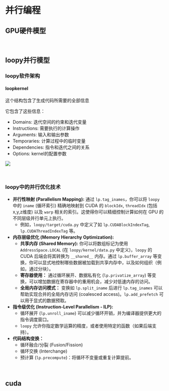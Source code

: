 # 并行编程

## GPU硬件模型



<br>

## loopy并行模型

### loopy软件架构

#### loopkernel

这个结构包含了生成代码所需要的全部信息

它包含了这些信息：

- Domains: 迭代空间的约束和迭代变量
- Instructions: 需要执行的计算操作
- Arguments: 输入和输出参数
- Temporaries: 计算过程中的临时变量
- Dependencies: 指令和迭代之间的关系
- Options: kernel的配置参数

![](/Users/wangjiajie/software/ClassNotebook/statics/loopkernel.png)



<br>

### loopy中的并行优化技术

- **并行性映射 (Parallelism Mapping):** 通过 `lp.tag_inames`，你可以将 `loopy` 中的 `iname` (循环索引) 精确地映射到 CUDA 的 `blockIdx`, `threadIdx` (包括x,y,z维度) 以及 `warp` 相关的索引。这使得你可以精细控制计算如何在 GPU 的不同层级并行单元上执行。
  - 例如，`loopy/target/cuda.py` 中定义了如 `lp.CUDABlockIndexTag`, `lp.CUDAThreadIndexTag` 等。
- **内存层级优化 (Memory Hierarchy Optimization):**
  - **共享内存 (Shared Memory):** 你可以将数组标记为使用 `AddressSpace.LOCAL` (在 `loopy/kernel/data.py` 中定义)，`loopy` 的 CUDA 后端会将其转换为 `__shared__` 内存。通过 `lp.buffer_array` 等变换，你可以显式地控制哪些数据被加载到共享内存中，以及如何组织（例如，通过分块）。
  - **寄存器使用：** 通过循环展开、数据私有化 (`lp.privatize_array`) 等变换，可以增加数据在寄存器中的重用机会，减少对低速内存的访问。
  - **全局内存访问模式：** 变换如 `lp.split_iname` 后进行 `lp.tag_inames` 可以帮助实现合并的全局内存访问 (coalesced access)。`lp.add_prefetch` 可以用于显式的数据预取。
- **指令级优化 (Instruction-Level Parallelism - ILP):**
  - 循环展开 (`lp.unroll_iname`) 可以减少循环开销，并为编译器提供更大的指令调度窗口。
  - `loopy` 允许你指定数学运算的精度，或者使用特定的函数（如果后端支持）。
- **代码结构变换：**
  - 循环融合/分裂 (Fusion/Fission)
  - 循环交换 (Interchange)
  - 预计算 (`lp.precompute`)：将循环不变量或重复计算提前。

<br>

## cuda


